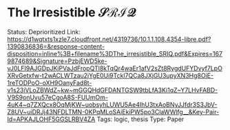 # The Irresistible $\mathcal{SRIQ}$

Status: Deprioritized
Link: https://d1wqtxts1xzle7.cloudfront.net/4319736/10.1.1.108.4354-libre.pdf?1390836836=&response-content-disposition=inline%3B+filename%3DThe_irresistible_SRIQ.pdf&Expires=1679874689&Signature=PzbjEWD5ke-vJ0LFI9AJGDpJKjPVaJdFropQTl8kTqQr4waEr1afV2sZt8RygdUFYDvyf7LpOXRvGetxfw-t2wACLWTzau2jYgE0Ui9Tckl7QCa8JXjGU3upyXN3Hg8OiE-1reTODPoO-oXH9OanyFad8t-v1s23iVLoZBWdZ~kw~mGGQHdGFDANTGSW9tbLfA3Ki1qZ~Y7LHvFABD-V9S9onUvu57eCgoA8S-FUUmOm-4uK4~q7ZXQcx8OqMjKW~uobsyhLUWU5Ae4IhU3txAoBNyJJfdr3S3JbV-Z8UV~uiDRJj43NFDLTMN-0KPqMLoSAiEkiPW5po3ClaWWlfg__&Key-Pair-Id=APKAJLOHF5GGSLRBV4ZA
Tags: logic, thesis
Type: Paper
